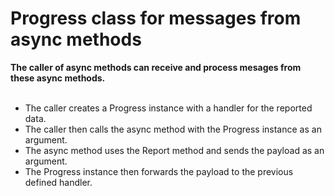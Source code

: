 # Progress<T> class for messages from async methods

<b>The caller of async methods can receive and process mesages from these async methods.</b><br><br>

* The caller creates a Progress<T> instance with a handler for the reported data.
* The caller then calls the async method with the Progress<T> instance as an argument.
* The async method uses the Report method and sends the payload as an argument.
* The Progress instance then forwards the payload to the previous defined handler.
